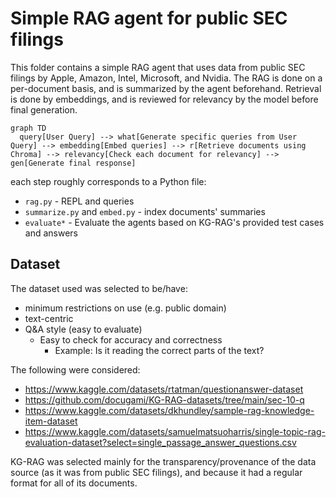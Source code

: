 # Simple RAG agent for public SEC filings

This folder contains a simple RAG agent that uses data from public SEC filings by Apple, Amazon, Intel, Microsoft, and Nvidia.
The RAG is done on a per-document basis, and is summarized by the agent beforehand.
Retrieval is done by embeddings, and is reviewed for relevancy by the model before final generation.

```mermaid
graph TD
  query[User Query] --> what[Generate specific queries from User Query] --> embedding[Embed queries] --> r[Retrieve documents using Chroma] --> relevancy[Check each document for relevancy] --> gen[Generate final response]
```

each step roughly corresponds to a Python file:
- `rag.py` - REPL and queries
- `summarize.py` and `embed.py` - index documents' summaries
- `evaluate*` - Evaluate the agents based on KG-RAG's provided test cases and answers

## Dataset

The dataset used was selected to be/have:
- minimum restrictions on use (e.g. public domain)
- text-centric
- Q&A style (easy to evaluate)
  - Easy to check for accuracy and correctness
    - Example: Is it reading the correct parts of the text?

The following were considered:
- https://www.kaggle.com/datasets/rtatman/questionanswer-dataset
- https://github.com/docugami/KG-RAG-datasets/tree/main/sec-10-q
- https://www.kaggle.com/datasets/dkhundley/sample-rag-knowledge-item-dataset
- https://www.kaggle.com/datasets/samuelmatsuoharris/single-topic-rag-evaluation-dataset?select=single_passage_answer_questions.csv

KG-RAG was selected mainly for the transparency/provenance of the data source (as it was from public SEC filings), and because it had a regular format for all of its documents.
